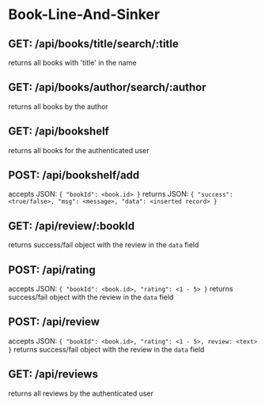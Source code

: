 # Book-Line-And-Sinker

## GET: /api/books/title/search/:title
returns all books with 'title' in the name

## GET: /api/books/author/search/:author
returns all books by the author

## GET: /api/bookshelf
returns all books for the authenticated user

## POST: /api/bookshelf/add
accepts JSON: `{ "bookId": <book.id> }`
returns JSON: `{ "success": <true/false>, "msg": <message>, "data": <inserted record> }`

## GET: /api/review/:bookId
returns success/fail object with the review in the `data` field

## POST: /api/rating
accepts JSON: `{ "bookId": <book.id>, "rating": <1 - 5> }`
returns success/fail object with the review in the `data` field

## POST: /api/review
accepts JSON: `{ "bookId": <book.id>, "rating": <1 - 5>, review: <text> }`
returns success/fail object with the review in the `data` field

## GET: /api/reviews
returns all reviews by the authenticated user


